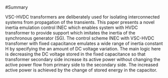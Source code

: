 #Summary 

VSC-HVDC transformers are deliberately used for isolating interconnected systems from propagation of the transients. This paper presents a novel inertia emulation control INEC which enables system with HVDC transformer to provide support which imitates the inertia of the synchronous generator (SG). The control scheme INEC with VSC-HVDC transfomer with fixed capacitance emulates a wide range of inertia constant H by specifying the an amount of DC voltage variation. The main logic here is decreasing the DC voltage stored in the fixed capacitance so that transformer secondary side increase its active power without changing the active power flow from primary side to the secondary side. The increased active power is achieved by the change of stored energy in the capacitor. 

